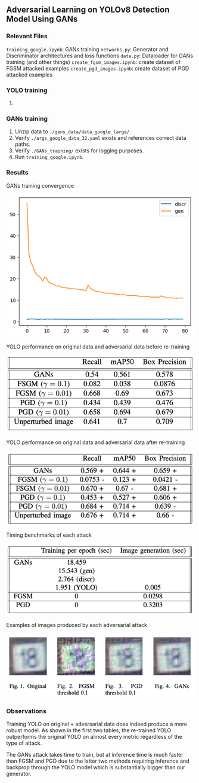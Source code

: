 ## Adversarial Learning on YOLOv8 Detection Model Using GANs

### Relevant Files
`training_google.ipynb`: GANs training
`networks.py`: Generator and Discriminator architectures and loss functions
`data.py`: Dataloader for GANs training (and other things)
`create_fgsm_images.ipynb`: create dataset of FGSM attacked examples
`create_pgd_images.ipynb`: create dataset of PGD attacked examples

### YOLO training
1. 

### GANs training
1. Unzip data to `./gans_data/data_google_large/`.
2. Verify `./args_google_data_32.yaml` exists and references correct data paths.
3. Verify `./GANs_training/` exists for logging purposes.
4. Run `training_google.ipynb`.

### Results
GANs training convergence

![GANs training loss graph](./images/GANs_loss.png)

YOLO performance on original data and adversarial data before re-training

![YOLO performance on original and adversarial data](./images/yolo-perf.png)

YOLO performance on original data and adversarial data after re-training

![YOLO_robust performance on original and adversarial data](./images/yolo-robust-perf.png)

Timing benchmarks of each attack

![Timing benchmarks of each attack](./images/attack-benchs.png)

Examples of images produced by each adversarial attack

![Adversarial examples by attack](./images/adv_exs.png)

### Observations
Training YOLO on original + adversarial data does indeed produce a more robust model. As shown in the first two tables, the re-trained YOLO outperforms the original YOLO on almost every metric regardless of the type of attack.

The GANs attack takes time to train, but at inference time is much faster than FGSM and PGD due to the latter two methods requiring inference and backprop through the YOLO model which is substantially bigger than our generator.